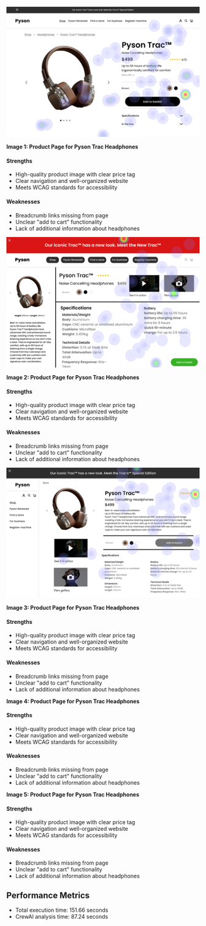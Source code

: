 

![Image 1](heatmaps/p11-1.png)

**Image 1: Product Page for Pyson Trac Headphones**

#### Strengths

* High-quality product image with clear price tag
* Clear navigation and well-organized website
* Meets WCAG standards for accessibility

#### Weaknesses

* Breadcrumb links missing from page
* Unclear "add to cart" functionality
* Lack of additional information about headphones

![Image 2](heatmaps/p11-2.png)

**Image 2: Product Page for Pyson Trac Headphones**

#### Strengths

* High-quality product image with clear price tag
* Clear navigation and well-organized website
* Meets WCAG standards for accessibility

#### Weaknesses

* Breadcrumb links missing from page
* Unclear "add to cart" functionality
* Lack of additional information about headphones

![Image 3](heatmaps/p11-3.png)

**Image 3: Product Page for Pyson Trac Headphones**

#### Strengths

* High-quality product image with clear price tag
* Clear navigation and well-organized website
* Meets WCAG standards for accessibility

#### Weaknesses

* Breadcrumb links missing from page
* Unclear "add to cart" functionality
* Lack of additional information about headphones

**Image 4: Product Page for Pyson Trac Headphones**

#### Strengths

* High-quality product image with clear price tag
* Clear navigation and well-organized website
* Meets WCAG standards for accessibility

#### Weaknesses

* Breadcrumb links missing from page
* Unclear "add to cart" functionality
* Lack of additional information about headphones

**Image 5: Product Page for Pyson Trac Headphones**

#### Strengths

* High-quality product image with clear price tag
* Clear navigation and well-organized website
* Meets WCAG standards for accessibility

#### Weaknesses

* Breadcrumb links missing from page
* Unclear "add to cart" functionality
* Lack of additional information about headphones

## Performance Metrics
- Total execution time: 151.66 seconds
- CrewAI analysis time: 87.24 seconds

